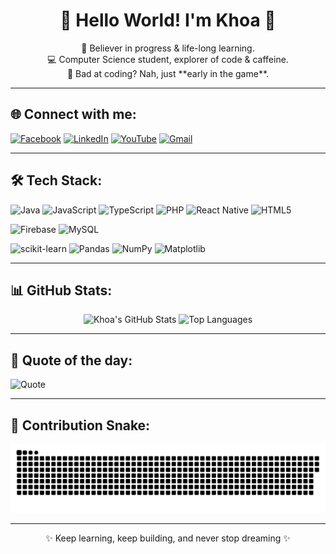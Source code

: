<h1 align="center">💫 Hello World! I'm Khoa 👋</h1>

<p align="center">
  🚀 Believer in progress & life-long learning.<br>
  💻 Computer Science student, explorer of code & caffeine.<br>
  🧠 Bad at coding? Nah, just **early in the game**.
</p>

---

## 🌐 Connect with me:

[![Facebook](https://img.shields.io/badge/Facebook-%231877F2.svg?style=for-the-badge&logo=facebook&logoColor=white)](https://www.facebook.com/ngkhoa2708)
[![LinkedIn](https://img.shields.io/badge/LinkedIn-%230077B5.svg?style=for-the-badge&logo=linkedin&logoColor=white)](https://www.linkedin.com/in/khoa-nguyen-b1b5982b7)
[![YouTube](https://img.shields.io/badge/YouTube-%23FF0000.svg?style=for-the-badge&logo=youtube&logoColor=white)](https://www.youtube.com/@Katcoding)
[![Gmail](https://img.shields.io/badge/Gmail-D14836?style=for-the-badge&logo=gmail&logoColor=white)](mailto:ngkhoa2708.joy@gmail.com)

---

## 🛠️ Tech Stack:

![Java](https://img.shields.io/badge/Java-%23ED8B00.svg?style=for-the-badge&logo=openjdk&logoColor=white)
![JavaScript](https://img.shields.io/badge/JavaScript-%23323330.svg?style=for-the-badge&logo=javascript&logoColor=%23F7DF1E)
![TypeScript](https://img.shields.io/badge/TypeScript-%23007ACC.svg?style=for-the-badge&logo=typescript&logoColor=white)
![PHP](https://img.shields.io/badge/PHP-%23777BB4.svg?style=for-the-badge&logo=php&logoColor=white)
![React Native](https://img.shields.io/badge/React_Native-%2320232a.svg?style=for-the-badge&logo=react&logoColor=%2361DAFB)
![HTML5](https://img.shields.io/badge/HTML5-%23E34F26.svg?style=for-the-badge&logo=html5&logoColor=white)

![Firebase](https://img.shields.io/badge/Firebase-%23FFA611.svg?style=for-the-badge&logo=firebase&logoColor=white)
![MySQL](https://img.shields.io/badge/MySQL-%234479A1.svg?style=for-the-badge&logo=mysql&logoColor=white)

![scikit-learn](https://img.shields.io/badge/scikit--learn-%23F7931E.svg?style=for-the-badge&logo=scikit-learn&logoColor=white)
![Pandas](https://img.shields.io/badge/Pandas-%23150458.svg?style=for-the-badge&logo=pandas&logoColor=white)
![NumPy](https://img.shields.io/badge/NumPy-%23013243.svg?style=for-the-badge&logo=numpy&logoColor=white)
![Matplotlib](https://img.shields.io/badge/Matplotlib-%23ffffff.svg?style=for-the-badge&logo=matplotlib&logoColor=black)

---

## 📊 GitHub Stats:

<p align="center">
  <img src="https://github-readme-stats.vercel.app/api?username=ngkhoa2708joy-github&show_icons=true&theme=radical" alt="Khoa's GitHub Stats"/>
  <img src="https://github-readme-stats.vercel.app/api/top-langs/?username=ngkhoa2708joy-github&layout=compact&theme=radical" alt="Top Languages"/>
</p>

---

## 🧠 Quote of the day:

![Quote](https://quotes-github-readme.vercel.app/api?type=horizontal&theme=radical)

---

## 🐍 Contribution Snake:

<picture>
  <source media="(prefers-color-scheme: dark)" srcset="https://raw.githubusercontent.com/ngkhoa2708joy-github/ngkhoa2708joy-github/output/github-snake-dark.svg" />
  <source media="(prefers-color-scheme: light)" srcset="https://raw.githubusercontent.com/ngkhoa2708joy-github/ngkhoa2708joy-github/output/github-snake.svg" />
  <img alt="snake gif" src="https://raw.githubusercontent.com/ngkhoa2708joy-github/ngkhoa2708joy-github/output/github-snake.svg" />
</picture>

---

<p align="center">✨ Keep learning, keep building, and never stop dreaming ✨</p>
